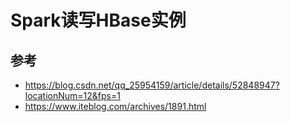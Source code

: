 # Spark读写HBase实例





## 参考
- https://blog.csdn.net/qq_25954159/article/details/52848947?locationNum=12&fps=1
- https://www.iteblog.com/archives/1891.html